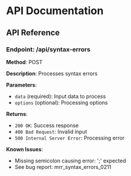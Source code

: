 # API Documentation

## API Reference

### Endpoint: /api/syntax-errors

**Method**: POST

**Description**: Processes syntax errors

**Parameters**:
- `data` (required): Input data to process
- `options` (optional): Processing options

**Returns**:
- `200 OK`: Success response
- `400 Bad Request`: Invalid input
- `500 Internal Server Error`: Processing error

**Known Issues**:
- Missing semicolon causing error: ';' expected
- See bug report: mrr_syntax_errors_0211
